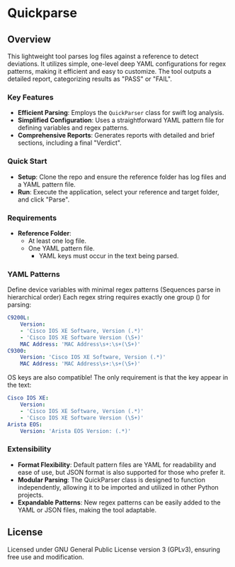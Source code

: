 # Quickparse

## Overview
This lightweight tool parses log files against a reference to detect deviations. It utilizes simple, one-level deep YAML configurations for regex patterns, making it efficient and easy to customize. The tool outputs a detailed report, categorizing results as "PASS" or "FAIL".

### Key Features
- **Efficient Parsing**: Employs the `QuickParser` class for swift log analysis.
- **Simplified Configuration**: Uses a straightforward YAML pattern file for defining variables and regex patterns.
- **Comprehensive Reports**: Generates reports with detailed and brief sections, including a final "Verdict".

### Quick Start
- **Setup**: Clone the repo and ensure the reference folder has log files and a YAML pattern file.
- **Run**: Execute the application, select your reference and target folder, and click "Parse".

### Requirements
- **Reference Folder**:
    - At least one log file.
    - One YAML pattern file.
        - YAML keys must occur in the text being parsed.

### YAML Patterns
Define device variables with minimal regex patterns (Sequences parse in hierarchical order)
Each regex string requires exactly one group () for parsing:

```yaml
C9200L:
    Version:
    - 'Cisco IOS XE Software, Version (.*)'
    - 'Cisco IOS XE Software Version (\S+)'
    MAC Address: 'MAC Address\s+:\s+(\S+)'
C9300:
    Version: 'Cisco IOS XE Software, Version (.*)'
    MAC Address: 'MAC Address\s+:\s+(\S+)'
```

OS keys are also compatible! The only requirement is that the key appear in the text:
```yaml
Cisco IOS XE:
    Version:
    - 'Cisco IOS XE Software, Version (.*)'
    - 'Cisco IOS XE Software Version (\S+)'
Arista EOS:
    Version: 'Arista EOS Version: (.*)'
```

### Extensibility
- **Format Flexibility**: Default pattern files are YAML for readability and ease of use, but JSON format is also supported for those who prefer it.
- **Modular Parsing**: The QuickParser class is designed to function independently, allowing it to be imported and utilized in other Python projects.
- **Expandable Patterns**: New regex patterns can be easily added to the YAML or JSON files, making the tool adaptable.

## License
Licensed under GNU General Public License version 3 (GPLv3), ensuring free use and modification.
